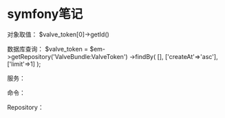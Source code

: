 # symfony笔记

对象取值：
$valve_token[0]->getId()


数据库查询：
$valve_token = $em->getRepository('ValveBundle:ValveToken')
    ->findBy(
        [],
        ['createAt'=>'asc'],
        ['limit'=>1]
    );


服务：

命令：

Repository：











